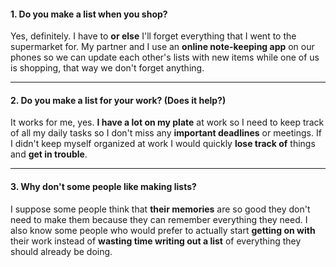 #### 1. Do you make a list when you shop?
Yes, definitely. I have to **or else** I'll forget everything that I went to the supermarket for. My partner and I use an **online note-keeping app** on our phones so we can update each other's lists with new items while one of us is shopping, that way we don't forget anything.

---
#### 2. Do you make a list for your work? (Does it help?)
It works for me, yes. **I have a lot on my plate** at work so I need to keep track of all my daily tasks so I don't miss any **important deadlines** or meetings. If I didn't keep myself organized at work I would quickly **lose track of** things and **get in trouble**.

---
#### 3. Why don't some people like making lists?
I suppose some people think that **their memories** are so good they don't need to make them because they can remember everything they need. I also know some people who would prefer to actually start **getting on with** their work instead of **wasting time writing out a list** of everything they should already be doing.
